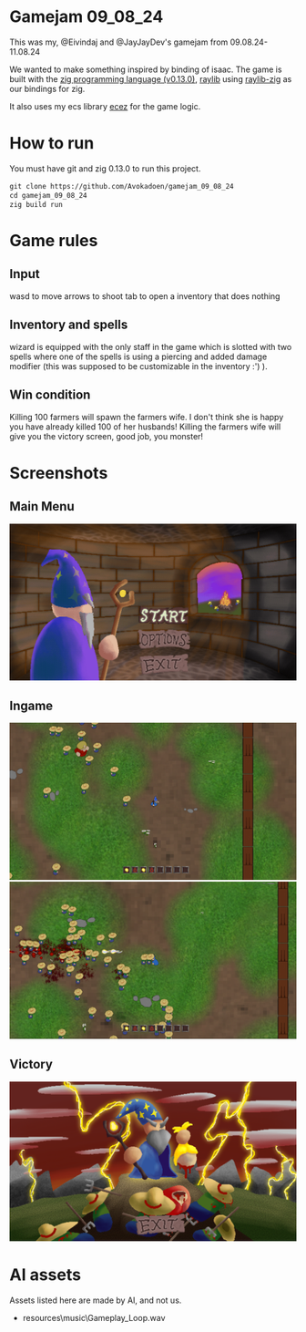 # Gamejam 09_08_24

This was my, @Eivindaj and @JayJayDev's gamejam from 09.08.24-11.08.24

We wanted to make something inspired by binding of isaac. The game is built with the [zig programming language (v0.13.0)](https://ziglang.org/),
[raylib](https://www.raylib.com/) using [raylib-zig](https://github.com/Not-Nik/raylib-zig) as our bindings for zig.

It also uses my ecs library [ecez](https://github.com/Avokadoen/ecez) for the game logic. 

# How to run

You must have git and zig 0.13.0 to run this project.

```
git clone https://github.com/Avokadoen/gamejam_09_08_24
cd gamejam_09_08_24
zig build run
```

# Game rules

## Input 

wasd to move arrows to shoot
tab to open a inventory that does nothing

## Inventory and spells 

wizard is equipped with the only staff in the game which is slotted with two spells where one of the spells is using a piercing and added damage modifier (this was supposed to be customizable in the inventory :') ).

## Win condition 

Killing 100 farmers will spawn the farmers wife. I don't think she is happy you have already killed 100 of her husbands!
Killing the farmers wife will give you the victory screen, good job, you monster!

# Screenshots

## Main Menu
![main_meny](screenshots/main_menu.png)

## Ingame
![ingame1](screenshots/ingame.png)
![ingame2](screenshots/ingame2.png)

## Victory 

![victory](screenshots/victory.png)

# AI assets

Assets listed here are made by AI, and not us. 
 
 - resources\music\Gameplay_Loop.wav
